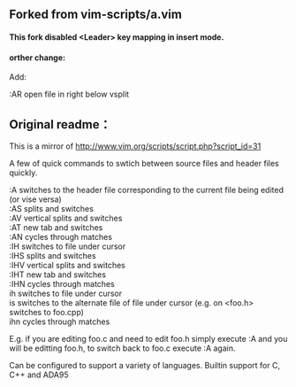 ## Forked from vim-scripts/a.vim
#### This fork disabled \<Leader\> key mapping in insert mode.

#### orther change: ####

Add:  

:AR open file in right below vsplit

## Original readme：
This is a mirror of http://www.vim.org/scripts/script.php?script_id=31  

A few of quick commands to swtich between source files and header files quickly.  

:A switches to the header file corresponding to the current file being edited (or vise versa)  
:AS splits and switches  
:AV vertical splits and switches  
:AT new tab and switches  
:AN cycles through matches  
:IH switches to file under cursor  
:IHS splits and switches  
:IHV vertical splits and switches  
:IHT new tab and switches  
:IHN cycles through matches  
<Leader>ih switches to file under cursor  
<Leader>is switches to the alternate file of file under cursor (e.g. on  <foo.h> switches to foo.cpp)  
<Leader>ihn cycles through matches  

E.g. if you are editing foo.c and need to edit foo.h simply execute :A and you will be editting foo.h, to switch back to foo.c execute :A again.   

Can be configured to support a variety of languages. Builtin support for C, C++ and ADA95  
